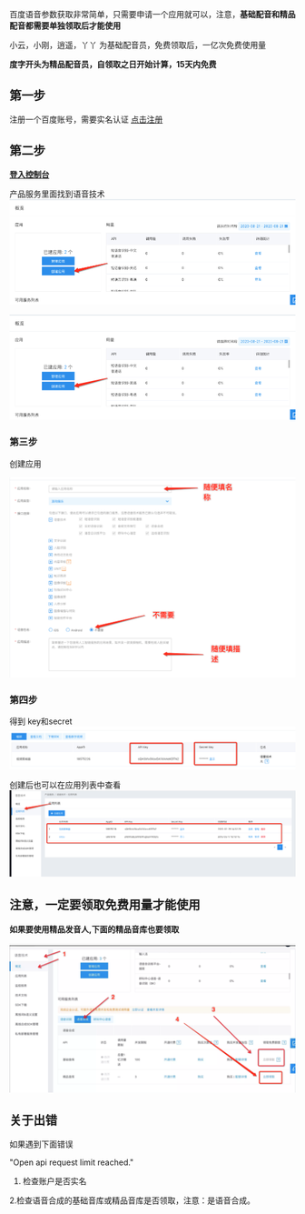 
百度语音参数获取非常简单，只需要申请一个应用就可以，注意，**基础配音和精品配音都需要单独领取后才能使用**

小云，小刚，逍遥，丫丫 为基础配音员，免费领取后，一亿次免费使用量

**度字开头为精品配音员，自领取之日开始计算，15天内免费**


## 第一步

注册一个百度账号，需要实名认证 [点击注册](https://passport.baidu.com/v2/?reg)

## 第二步 

[**登入控制台**](https://ai.baidu.com/)

产品服务里面找到语音技术
![输入图片说明](register.assets/093554_d78212ee_1093073.png "屏幕截图.png")

![](register.assets/093533_1787ffa8_1093073.png "屏幕截图.png")

### 第三步
创建应用

![](register.assets/093839_b76a0214_1093073.png "屏幕截图.png")

### 第四步
得到 key和secret
![输入图片说明](register.assets/093941_82cda57b_1093073.png "屏幕截图.png")

创建后也可以在应用列表中查看
![输入图片说明](register.assets/094036_6faadb17_1093073.png "屏幕截图.png")


## 注意，一定要领取免费用量才能使用

#### 如果要使用精品发音人,下面的精品音库也要领取
![输入图片说明](register.assets/125622_f911aff3_1093073.png "屏幕截图.png")




## 关于出错
如果遇到下面错误

"Open api request limit reached."


1. 检查账户是否实名

2.检查语音合成的基础音库或精品音库是否领取，注意：是语音合成。





